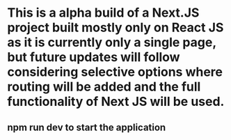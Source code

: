 # This is a alpha build of a Next.JS project built mostly only on React JS as it is currently only a single page, but future updates will follow considering selective options where routing will be added and the full functionality of Next JS will be used.

## npm run dev to start the application